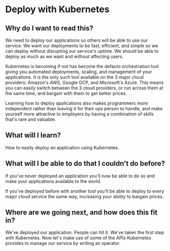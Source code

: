 # Deploy with Kubernetes

## Why do I want to read this?

We need to deploy our applications so others will be able to use our service. We want our deployments to be fast, efficient, and simple so we can deploy without disrupting our service's uptime. We should be able to deploy as much as we want and without affecting users.

Kubernetes is becoming if not has become the defacto orchestration tool giving you automated deployments, scaling, and management of your appilcations. It is the only such tool available on the 3 major cloud providers: Amazon's AWS, Google GCP, and Microsoft's Azure. This means you can easily switch between the 3 cloud providers, or run across them at the same time, and bargain with them to get better prices.

Learning how to deploy applications also makes programmers more independent rather than leaving it for their ops person to handle, and make yourself more attractive to employers by having a combination of skills that's rare and valuable.

## What will I learn?

How to easily deploy an application using Kubernetes.

## What will I be able to do that I couldn’t do before?

If you've never deployed an application you'll now be able to do so and make your applications available to the world.

If you've deployed before with another tool you'll be able to deploy to every major cloud service the same way, increasing your ability to bargain prices.

## Where are we going next, and how does this fit in?

We've deployed our application. People can hit it. We've taken the first step with Kubernetes. Now let's make use of some of the APIs Kubernetes provides to manage our service by writing an operator.
